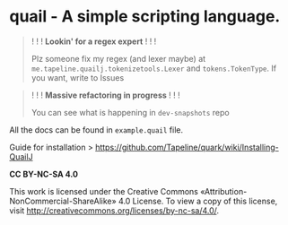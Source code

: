 # **quail** - A simple scripting language.

> ! ! !
> **Lookin' for a regex expert**
> ! ! !
> 
> Plz someone fix my regex (and lexer maybe) at `me.tapeline.quailj.tokenizetools.Lexer` and `tokens.TokenType`. If you want, write to Issues
>

> ! ! !
> **Massive refactoring in progress**
> ! ! !
>
> You can see what is happening in `dev-snapshots` repo

All the docs can be found in `example.quail` file. 

Guide for installation > https://github.com/Tapeline/quark/wiki/Installing-QuailJ


**CC BY-NC-SA 4.0**

This work is licensed under the Creative Commons «Attribution-NonCommercial-ShareAlike» 4.0 License. To view a copy of this license, visit
http://creativecommons.org/licenses/by-nc-sa/4.0/.
